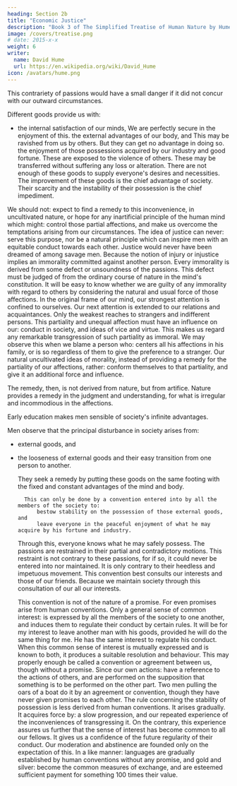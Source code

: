 ```yaml
---
heading: Section 2b
title: "Economic Justice"
description: "Book 3 of The Simplified Treatise of Human Nature by Hume"
image: /covers/treatise.png
# date: 2015-x-x
weight: 6
writer:
  name: David Hume
  url: https://en.wikipedia.org/wiki/David_Hume
icon: /avatars/hume.png
---
```




This contrariety of passions would have a small danger if it did not concur with our outward circumstances.

Different goods provide us with:
- the internal satisfaction of our minds,
            We are perfectly secure in the enjoyment of this.
        the external advantages of our body, and
            This may be ravished from us by others.
            But they can get no advantage in doing so.
        the enjoyment of those possessions acquired by our industry and good fortune.
            These are exposed to the violence of others.
            These may be transferred without suffering any loss or alteration.
            There are not enough of these goods to supply everyone's desires and necessities.
            The improvement of these goods is the chief advantage of society.
            Their scarcity and the instability of their possession is the chief impediment.

We should not:
        expect to find a remedy to this inconvenience, in uncultivated nature, or
        hope for any inartificial principle of the human mind which might:
            control those partial affections, and
            make us overcome the temptations arising from our circumstances.
    The idea of justice can never:
        serve this purpose, nor
        be a natural principle which can inspire men with an equitable conduct towards each other.
    Justice would never have been dreamed of among savage men.
        Because the notion of injury or injustice implies an immorality committed against another person.
        Every immorality is derived from some defect or unsoundness of the passions.
        This defect must be judged of from the ordinary course of nature in the mind's constitution.
        It will be easy to know whether we are guilty of any immorality with regard to others by considering the natural and usual force of those affections.
    In the original frame of our mind, our strongest attention is confined to ourselves.
        Our next attention is extended to our relations and acquaintances.
        Only the weakest reaches to strangers and indifferent persons.
    This partiality and unequal affection must have an influence on our:
        conduct in society, and
        ideas of vice and virtue.
    This makes us regard any remarkable transgression of such partiality as immoral.
        We may observe this when we blame a person who:
            centers all his affections in his family, or
            is so regardless of them to give the preference to a stranger.
    Our natural uncultivated ideas of morality, instead of providing a remedy for the partiality of our affections, rather:
        conform themselves to that partiality, and
        give it an additional force and influence.


The remedy, then, is not derived from nature, but from artifice.
        Nature provides a remedy in the judgment and understanding, for what is irregular and incommodious in the affections.

Early education makes men sensible of society's infinite advantages.

Men observe that the principal disturbance in society arises from:
- external goods, and
- the looseness of external goods and their easy transition from one person to another.

    They seek a remedy by putting these goods on the same footing with the fixed and constant advantages of the mind and body.


        This can only be done by a convention entered into by all the members of the society to:
            bestow stability on the possession of those external goods, and
            leave everyone in the peaceful enjoyment of what he may acquire by his fortune and industry.
    Through this, everyone knows what he may safely possess.
        The passions are restrained in their partial and contradictory motions.
        This restraint is not contrary to these passions, for if so, it could never be entered into nor maintained.
            It is only contrary to their heedless and impetuous movement.
        This convention best consults our interests and those of our friends.
            Because we maintain society through this consultation of our all our interests.

    This convention is not of the nature of a promise.
        For even promises arise from human conventions.
    Only a general sense of common interest:
        is expressed by all the members of the society to one another, and
        induces them to regulate their conduct by certain rules.
    It will be for my interest to leave another man with his goods, provided he will do the same thing for me.
        He has the same interest to regulate his conduct.
    When this common sense of interest is mutually expressed and is known to both, it produces a suitable resolution and behaviour.
        This may properly enough be called a convention or agreement between us, though without a promise.
        Since our own actions:
            have a reference to the actions of others, and
            are performed on the supposition that something is to be performed on the other part.
    Two men pulling the oars of a boat do it by an agreement or convention, though they have never given promises to each other.
        The rule concerning the stability of possession is less derived from human conventions.
            It arises gradually.
            It acquires force by:
                a slow progression, and
                our repeated experience of the inconveniences of transgressing it.
    On the contrary, this experience assures us further that the sense of interest has become common to all our fellows.
        It gives us a confidence of the future regularity of their conduct.
        Our moderation and abstinence are founded only on the expectation of this.
        In a like manner:
            languages are gradually established by human conventions without any promise, and
            gold and silver:
                become the common measures of exchange, and
                are esteemed sufficient payment for something 100 times their value.

